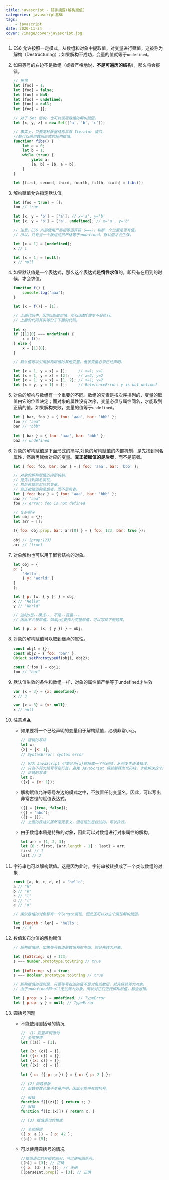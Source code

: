 ```yaml
---
title: javascript - 随手摘要(解构赋值)
categories: javascript基础
tags:
    - javascript
date: 2020-11-24
cover: /image/cover/javascript.jpg
---
```


1. ES6 允许按照一定模式，从数组和对象中提取值，对变量进行赋值，这被称为解构（Destructuring）；如果解构不成功，变量的值就等于`undefined`。

2. 如果等号的右边不是数组（或者严格地说，**不是可遍历的结构**），那么将会报错。

    ```javascript
    // 报错
    let [foo] = 1;
    let [foo] = false;
    let [foo] = NaN;
    let [foo] = undefined;
    let [foo] = null;
    let [foo] = {};

    // 对于 Set 结构，也可以使用数组的解构赋值。
    let [x, y, z] = new Set(['a', 'b', 'c']);

    // 事实上，只要某种数据结构具有 Iterator 接口，
    //都可以采用数组形式的解构赋值。
    function* fibs() {
        let a = 0;
        let b = 1;
        while (true) {
            yield a;
            [a, b] = [b, a + b];
        }
    }

    let [first, second, third, fourth, fifth, sixth] = fibs();
    ```

3. 解构赋值允许指定默认值。

    ```javascript
    let [foo = true] = [];
    foo // true

    let [x, y = 'b'] = ['a']; // x='a', y='b'
    let [x, y = 'b'] = ['a', undefined]; // x='a', y='b'

    // 注意，ES6 内部使用严格相等运算符（===），判断一个位置是否有值。
    // 所以，只有当一个数组成员严格等于undefined，默认值才会生效。

    let [x = 1] = [undefined];
    x // 1

    let [x = 1] = [null];
    x // null
    ```

4. 如果默认值是一个表达式，那么这个表达式是**惰性求值**的，即只有在用到的时候，才会求值。

    ```javascript
    function f() {
        console.log('aaa');
    }

    let [x = f()] = [1];

    // 上面代码中，因为x能取到值，所以函数f根本不会执行。
    // 上面的代码其实等价于下面的代码。

    let x;
    if ([1][0] === undefined) {
        x = f();
    } else {
        x = [1][0];
    }

    // 默认值可以引用解构赋值的其他变量，但该变量必须已经声明。

    let [x = 1, y = x] = [];     // x=1; y=1
    let [x = 1, y = x] = [2];    // x=2; y=2
    let [x = 1, y = x] = [1, 2]; // x=1; y=2
    let [x = y, y = 1] = [];     // ReferenceError: y is not defined
    ```

5. 对象的解构与数组有一个重要的不同。数组的元素是按次序排列的，变量的取值由它的位置决定；而对象的属性没有次序，变量必须与属性同名，才能取到正确的值。如果解构失败，变量的值等于`undefined`。

    ```javascript
    let { bar, foo } = { foo: 'aaa', bar: 'bbb' };
    foo // "aaa"
    bar // "bbb"

    let { baz } = { foo: 'aaa', bar: 'bbb' };
    baz // undefined
    ```

6. 对象的解构赋值是下面形式的简写,对象的解构赋值的内部机制，是先找到同名属性，然后再赋给对应的变量。**真正被赋值的是后者**，而不是前者。

    ```javascript
    let { foo: foo, bar: bar } = { foo: 'aaa', bar: 'bbb' };

    // 对象的解构赋值的内部机制，
    // 是先找到同名属性，
    // 然后再赋给对应的变量。
    // 真正被赋值的是后者，而不是前者。
    let { foo: baz } = { foo: 'aaa', bar: 'bbb' };
    baz // "aaa"
    foo // error: foo is not defined

    // 复杂例子
    let obj = {};
    let arr = [];

    ({ foo: obj.prop, bar: arr[0] } = { foo: 123, bar: true });

    obj // {prop:123}
    arr // [true]
    ```

7. 对象解构也可以用于嵌套结构的对象。

    ```javascript
    let obj = {
    p: [
        'Hello',
        { y: 'World' }
    ]
    };

    let { p: [x, { y }] } = obj;
    x // "Hello"
    y // "World"

    // 这时p是--模式--，不是--变量--，
    // 因此不会被赋值。如果p也要作为变量赋值，可以写成下面这样。

    let { p, p: [x, { y }] } = obj;
    ```

8. 对象的解构赋值可以取到继承的属性。

    ```javascript
    const obj1 = {};
    const obj2 = { foo: 'bar' };
    Object.setPrototypeOf(obj1, obj2);

    const { foo } = obj1;
    foo // "bar"
    ```

9. 默认值生效的条件和数组一样，对象的属性值严格等于undefined才生效

    ```javascript
    var {x = 3} = {x: undefined};
    x // 3

    var {x = 3} = {x: null};
    x // null
    ```

10. 注意点⚠️
    - 如果要将一个已经声明的变量用于解构赋值，必须非常小心。

        ```javascript
        // 错误的写法
        let x;
        {x} = {x: 1};
        // SyntaxError: syntax error

        // 因为 JavaScript 引擎会将{x}理解成一个代码块，从而发生语法错误。
        // 只有不将大括号写在行首，避免 JavaScript 将其解释为代码块，才能解决这个问题。
        // 正确的写法
        let x;
        ({x} = {x: 1});
        ```

    - 解构赋值允许等号左边的模式之中，不放置任何变量名。因此，可以写出非常古怪的赋值表达式。

        ```javascript
        ({} = [true, false]);
        ({} = 'abc');
        ({} = []);
        // 上面的表达式虽然毫无意义，但是语法是合法的，可以执行。
        ```

    - 由于数组本质是特殊的对象，因此可以对数组进行对象属性的解构。

        ```javascript
        let arr = [1, 2, 3];
        let {0 : first, [arr.length - 1] : last} = arr;
        first // 1
        last // 3
        ```

11. 字符串也可以解构赋值。这是因为此时，字符串被转换成了一个类似数组的对象

    ```javascript
    const [a, b, c, d, e] = 'hello';
    a // "h"
    b // "e"
    c // "l"
    d // "l"
    e // "o"

    // 类似数组的对象都有一个length属性，因此还可以对这个属性解构赋值。

    let {length : len} = 'hello';
    len // 5
    ```

12. 数值和布尔值的解构赋值

    ```javascript
    // 解构赋值时，如果等号右边是数值和布尔值，则会先转为对象。

    let {toString: s} = 123;
    s === Number.prototype.toString // true

    let {toString: s} = true;
    s === Boolean.prototype.toString // true

    // 解构赋值的规则是，只要等号右边的值不是对象或数组，就先将其转为对象。
    // 由于undefined和null无法转为对象，所以对它们进行解构赋值，都会报错。

    let { prop: x } = undefined; // TypeError
    let { prop: y } = null; // TypeError
    ```

13. 圆括号问题
    - 不能使用圆括号的情况

        ```javascript
        // （1）变量声明语句
        // 全部报错
        let [(a)] = [1];

        let {x: (c)} = {};
        let ({x: c}) = {};
        let {(x: c)} = {};
        let {(x): c} = {};

        let { o: ({ p: p }) } = { o: { p: 2 } };

        // (2）函数参数
        // 函数参数也属于变量声明，因此不能带有圆括号。

        // 报错
        function f([(z)]) { return z; }
        // 报错
        function f([z,(x)]) { return x; }

        // (3) 赋值语句的模式

        // 全部报错
        ({ p: a }) = { p: 42 };
        ([a]) = [5];
        ```

    - 可以使用圆括号的情况

        ```javascript
        //赋值语句的非模式部分，可以使用圆括号。
        [(b)] = [3]; // 正确
        ({ p: (d) } = {}); // 正确
        [(parseInt.prop)] = [3]; // 正确
        ```
